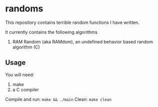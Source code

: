# randoms
This repository contains terrible random functions I have written. 

It currently contains the following algorithms
1. RAM Random (aka RAMdom), an undefined behavior based random algorithm (C)


## Usage
You will need: 
1. make
2. a C compiler

Compile and run: ```make && ./main```
Clean: ```make clean```
